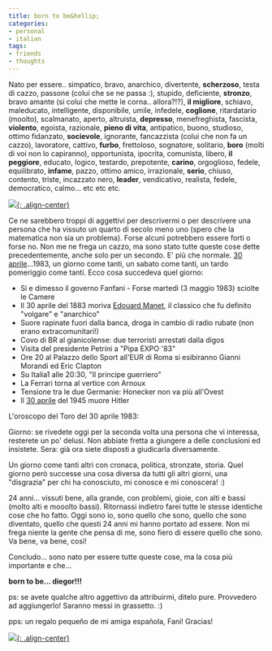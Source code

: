 ```yaml
---
title: born to be&hellip;
categories:
- personal
- italian
tags:
- friends
- thoughts
---
```

Nato per essere.. simpatico, bravo, anarchico, divertente, **scherzoso**, testa di
cazzo, passone (colui che se ne passa :), stupido, deficiente, **stronzo**, bravo
amante (si colui che mette le corna.. allora?!?), **il migliore**, schiavo,
maleducato, intelligente, disponibile, umile, infedele, **coglione**, ritardatario
(moolto), scalmanato, aperto, altruista, **depresso**, menefreghista, fascista,
**violento**, egoista, razionale, **pieno di vita**, antipatico, buono, studioso,
ottimo fidanzato, **socievole**, ignorante, fancazzista (colui che non fa un
cazzo), lavoratore, cattivo, **furbo**, frettoloso, sognatore, solitario, **boro**
(molti di voi non lo capiranno), opportunista, ipocrita, comunista, libero, **il
peggiore**, educato, logico, testardo, prepotente, **carino**, orgoglioso, fedele,
equilibrato, **infame**, pazzo, ottimo amico, irrazionale, **serio**, chiuso,
contento, triste, incazzato nero, **leader**, vendicativo, realista, fedele,
democratico, calmo... etc etc etc.

[![]({{site.url}}/assets/images/IMG_1196.JPG){: .align-center}]({{site.url}}/assets/images/IMG_1196.JPG)

Ce ne sarebbero troppi di aggettivi per descrivermi o per descrivere una
persona che ha vissuto un quarto di secolo meno uno (spero che la matematica
non sia un problema). Forse alcuni potrebbero essere forti o forse no. Non me
ne frega un cazzo, ma sono stato tutte queste cose dette precedentemente,
anche solo per un secondo. E' più che normale.
[30 aprile](http://it.wikipedia.org/wiki/30_aprile)...1983, un giorno come tanti,
un sabato come tanti, un tardo pomeriggio come tanti. Ecco cosa succedeva quel
giorno:

* Si e dimesso il governo Fanfani - Forse martedì (3 maggio 1983) sciolte le Camere
* Il 30 aprile del 1883 moriva [Edouard Manet](http://it.wikipedia.org/wiki/Edouard_Manet), il classico che fu definito "volgare" e "anarchico"
* Suore rapinate fuori dalla banca, droga in cambio di radio rubate (non erano extracomunitari!)
* Covo di BR al gianicolense: due terroristi arrestati dalla digos
* Visita del presidente Petrini a "Pipa EXPO '83"
* Ore 20 al Palazzo dello Sport all'EUR di Roma si esibiranno Gianni Morandi ed Eric Clapton
* Su Italia1 alle 20:30, "Il principe guerriero"
* La Ferrari torna al vertice con Arnoux
* Tensione tra le due Germanie: Honecker non va più all'Ovest
* Il [30 aprile](http://it.wikipedia.org/wiki/30_aprile) del 1945 muore Hitler

L'oroscopo del Toro del 30 aprile 1983:

Giorno: se rivedete oggi per la seconda volta una persona che vi interessa,
resterete un po' delusi. Non abbiate fretta a giungere a delle conclusioni ed
insistete. Sera: già ora siete disposti a giudicarla diversamente.

Un giorno come tanti altri con cronaca, politica, stronzate, storia. Quel
giorno però successe una cosa diversa da tutti gli altri giorni, una
"disgrazia" per chi ha conosciuto, mi conosce e mi conoscera! :)

24 anni... vissuti bene, alla grande, con problemi, gioie, con alti e bassi
(molto alti e mooolto bassi). Ritornassi indietro farei tutte le stesse
identiche cose che ho fatto. Oggi sono io, sono quello che sono, quello che
sono diventato, quello che questi 24 anni mi hanno portato ad essere. Non mi
frega niente la gente che pensa di me, sono fiero di essere quello che sono.
Va bene, va bene, così!

Concludo... sono nato per essere tutte queste cose, ma la cosa più importante
e che...

**born to be... diegor!!!**


ps: se avete qualche altro aggettivo da attribuirmi, ditelo pure. Provvedero
ad aggiungerlo! Saranno messi in grassetto. :)

pps: un regalo pequeño de mi amiga española, Fani! Gracias!

[![]({{site.url}}/assets/images/FelizCumpleanosDiego.jpg){: .align-center}]({{site.url}}/assets/images/FelizCumpleanosDiego.jpg)

